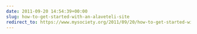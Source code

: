 ```yaml
---
date: 2011-09-20 14:54:39+00:00
slug: how-to-get-started-with-an-alaveteli-site
redirect_to: https://www.mysociety.org/2011/09/20/how-to-get-started-with-an-alaveteli-site/
---
```

